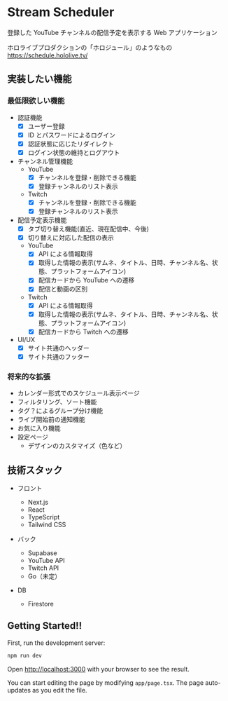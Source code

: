 # Stream Scheduler

登録した YouTube チャンネルの配信予定を表示する Web アプリケーション

ホロライブプロダクションの「ホロジュール」のようなもの　https://schedule.hololive.tv/

## 実装したい機能

### 最低限欲しい機能

- 認証機能
  - [x] ユーザー登録
  - [x] ID とパスワードによるログイン
  - [x] 認証状態に応じたリダイレクト
  - [x] ログイン状態の維持とログアウト

- チャンネル管理機能
  - YouTube
    - [x] チャンネルを登録・削除できる機能
    - [x] 登録チャンネルのリスト表示
  - Twitch
    - [x] チャンネルを登録・削除できる機能
    - [x] 登録チャンネルのリスト表示

- 配信予定表示機能
  - [x] タブ切り替え機能(直近、現在配信中、今後)
  - [x] 切り替えに対応した配信の表示
  - YouTube
    - [x] API による情報取得
    - [x] 取得した情報の表示(サムネ、タイトル、日時、チャンネル名、状態、プラットフォームアイコン)
    - [x] 配信カードから YouTube への遷移
    - [x] 配信と動画の区別
  - Twitch
    - [x] API による情報取得
    - [x] 取得した情報の表示(サムネ、タイトル、日時、チャンネル名、状態、プラットフォームアイコン)
    - [x] 配信カードから Twitch への遷移

- UI/UX
  - [x] サイト共通のヘッダー
  - [x] サイト共通のフッター

### 将来的な拡張

- カレンダー形式でのスケジュール表示ページ
- フィルタリング、ソート機能
- タグ？によるグループ分け機能
- ライブ開始前の通知機能
- お気に入り機能
- 設定ページ
  - デザインのカスタマイズ（色など）

## 技術スタック

- フロント
  - Next.js
  - React
  - TypeScript
  - Tailwind CSS

- バック
  - Supabase
  - YouTube API
  - Twitch API
  - Go（未定）

- DB
  - Firestore

## Getting Started!!

First, run the development server:

```bash
npm run dev
```

Open [http://localhost:3000](http://localhost:3000) with your browser to see the result.

You can start editing the page by modifying `app/page.tsx`. The page auto-updates as you edit the file.
